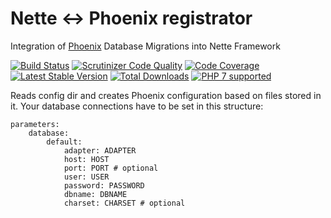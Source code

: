 # Nette <-> Phoenix registrator
Integration of [Phoenix](https://github.com/lulco/phoenix) Database Migrations into Nette Framework

[![Build Status](https://travis-ci.org/lulco/nette-phoenix-registrator.svg?branch=master)](https://travis-ci.org/lulco/nette-phoenix-registrator)
[![Scrutinizer Code Quality](https://scrutinizer-ci.com/g/lulco/nette-phoenix-registrator/badges/quality-score.png?b=master)](https://scrutinizer-ci.com/g/lulco/nette-phoenix-registrator/?branch=master)
[![Code Coverage](https://scrutinizer-ci.com/g/lulco/nette-phoenix-registrator/badges/coverage.png?b=master)](https://scrutinizer-ci.com/g/lulco/nette-phoenix-registrator/?branch=master)
[![Latest Stable Version](https://img.shields.io/packagist/v/lulco/nette-phoenix-registrator.svg)](https://packagist.org/packages/lulco/nette-phoenix-registrator)
[![Total Downloads](https://img.shields.io/packagist/dt/lulco/nette-phoenix-registrator.svg?style=flat-square)](https://packagist.org/packages/lulco/nette-phoenix-registrator)
[![PHP 7 supported](http://php7ready.timesplinter.ch/lulco/nette-phoenix-registrator/master/badge.svg)](https://travis-ci.org/lulco/nette-phoenix-registrator)

Reads config dir and creates Phoenix configuration based on files stored in it. Your database connections have to be set in this structure:
```
parameters:
    database:
        default:
            adapter: ADAPTER
            host: HOST
            port: PORT # optional
            user: USER
            password: PASSWORD
            dbname: DBNAME
            charset: CHARSET # optional         
```
